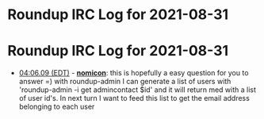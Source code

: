 # Roundup IRC Log for 2021-08-31 #
# Roundup IRC Log for 2021-08-31
* <a href="#04:06.09" id="04:06.09">04:06.09 (EDT)</a> - __[nomicon](https://github.com/nomicon)__: this is hopefully a easy question for you to answer =) with roundup-admin I can generate a list of users with 'roundup-admin -i <tracker home> get admincontact $id' and it will return med with a list of user id's. In next turn I want to feed this list to get the email address belonging to each user
